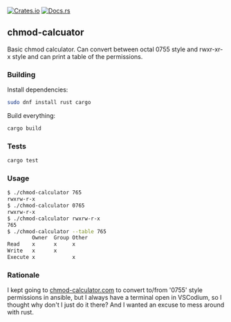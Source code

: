 [![Crates.io](https://img.shields.io/crates/v/chmod_calculator.svg)](https://crates.io/crates/chmod_calculator) [![Docs.rs](https://docs.rs/chmod_calculator/badge.svg)](https://docs.rs/chmod_calculator)

## chmod-calcuator

Basic chmod calculator. Can convert between octal 0755 style and rwxr-xr-x style and can print a table of the permissions.

### Building

Install dependencies:
```bash
sudo dnf install rust cargo
```

Build everything:
```bash
cargo build
```

### Tests

```bash
cargo test
```

### Usage

```bash
$ ./chmod-calculator 765
rwxrw-r-x
$ ./chmod-calculator 0765
rwxrw-r-x
$ ./chmod-calculator rwxrw-r-x
765
$ ./chmod-calculator --table 765
        Owner  Group Other
Read    x      x     x
Write   x      x
Execute x            x
```

### Rationale

I kept going to [chmod-calculator.com](https://chmod-calculator.com/) to convert to/from '0755' style permissions in ansible, but I always have a terminal open in VSCodium, so I thought why don't I just do it there?  And I wanted an excuse to mess around with rust.

